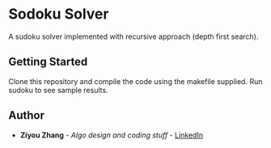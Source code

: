 # Sodoku Solver

A sudoku solver implemented with recursive approach (depth first search).

## Getting Started

Clone this repository and compile the code using the makefile supplied. Run sudoku to see sample results.

## Author

* **Ziyou Zhang** - *Algo design and coding stuff* - [LinkedIn](https://www.linkedin.com/in/ziyou-zhang/)
